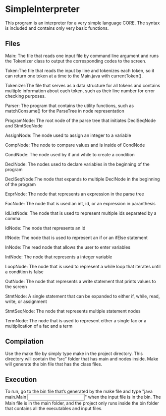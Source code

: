 # SimpleInterpreter

This program is an interpreter for a very simple language CORE. The syntax is included and contains only very basic functions.

## Files

Main: The file that reads one input file by command line argument and runs the Tokenizer class to output the corresponding codes to the screen.

Token:The file that reads the input by line and tokenizes each token, so it can return one token at a time to the Main.java with currentToken().

Tokenizer:The file that serves as a data structure for all tokens and contains multiple information about each token, such as their line number for error checking purposes.

Parser: The program that contains the utility functions, such as matchConsume() for the ParseTree in node representation

ProgramNode: The root node of the parse tree that initiates DeclSeqNode and StmtSeqNode 

AssignNode: The node used to assign an integer to a variable

CompNode: The node to compare values and is inside of CondNode

CondNode: The node used by if and while to create a condition

DeclNode: The nodes used to declare variables in the beginning of the program

DeclSeqNode:The node that expands to multiple DeclNode in the beginning of the program

ExprNode: The node that represents an expression in the parse tree

FacNode: The node that is used an int, id, or an expression in paranthesis

IdListNode: The node that is used to represent multiple ids separated by a comma

IdNode: The node that represents an Id

IfNode: The node that is used to represent an if or an ifElse statement

InNode: The read node that allows the user to enter variables

IntNode: The node that represents a integer variable 

LoopNode: The node that is used to represent a while loop that iterates until a condition is false

OutNode: The node that represents a write statement that prints values to the screen

StmtNode: A single statement that can be expanded to either if, while, read, write, or assignment

StmtSeqNode: The node that represents multiple statement nodes

TermNode: The node that is used to represent either a single fac or a multiplication of a fac and a term

## Compilation

Use the make file by simply type make in the project directory. This directory will contain the “src” folder that has main and nodes inside. Make will generate the bin file that has the class files. 

## Execution

To run, go to the bin file that’s generated by the make file and type "java main.Main <input file>" when the input file is in the bin. The Main file is in the main folder, and the project only runs inside the bin folder that contains all the executables and input files.
